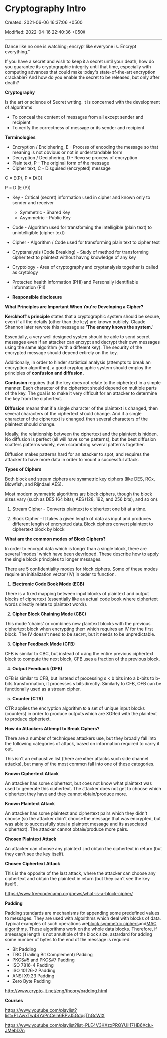 # Cryptography Intro

Created: 2021-06-06 16:37:06 +0500

Modified: 2022-04-16 22:40:36 +0500

---

Dance like no one is watching; encrypt like everyone is. Encrypt everything."



If you have a secret and wish to keep it a secret until your death, how do you guarantee its cryptographic integrity until that time, especially with computing advances that could make today's state-of-the-art encryption crackable? And how do you enable the secret to be released, but only after death?



**Cryptography**

Is the art or science of Secret writing. It is concerned with the development of algorithms
-   To conceal the content of messages from all except sender and recipient
-   To verify the correctness of message or its sender and recipient



**Terminologies**
-   Encryption / Enciphering, E - Process of encoding the message so that meaning is not obvious or not in understandable form
-   Decryption / Deciphering, D - Reverse process of encryption
-   Plain text, P - The original form of the message
-   Cipher text, C - Disguised (encrypted) message



C = E(P), P = D(C)

P = D (E (P))


-   Key - Critical (secret) information used in cipher and known only to sender and receiver
    -   Symmetric - Shared Key
    -   Asymmetric - Public Key
-   Code - Algorithm used for transforming the intelligible (plain text) to unintelligible (cipher text)
-   Cipher - Algorithm / Code used for transforming plain text to cipher text
-   Cryptanalysis (Code Breaking) - Study of method for transforming cipher text to plaintext without having knowledge of any key
-   Cryptology - Area of cryptography and cryptanalysis together is called as crytology
-   Protected health information (PHI) and Personally identifiable information (PII)


-   **Responsible disclosure**



**What Principles are Important When You're Developing a Cipher?**

**Kerckhoff's principle** states that a cryptographic system should be secure, even if all the details (other than the key) are known publicly. Claude Shannon later rewrote this message as '**The enemy knows the system.**'



Essentially, a very well designed system should be able to send secret messages even if an attacker can encrypt and decrypt their own messages using the same algorithm (with a different key). The security of the encrypted message should depend entirely on the key.



Additionally, in order to hinder statistical analysis (attempts to break an encryption algorithm), a good cryptographic system should employ the principles of **confusion and diffusion.**



**Confusion** requires that the key does not relate to the ciphertext in a simple manner. Each character of the ciphertext should depend on multiple parts of the key. The goal is to make it very difficult for an attacker to determine the key from the ciphertext.



**Diffusion** means that if a single character of the plaintext is changed, then several characters of the ciphertext should change. And if a single character of the ciphertext is changed, then several characters of the plaintext should change.



Ideally, the relationship between the ciphertext and the plaintext is hidden. No diffusion is perfect (all will have some patterns), but the best diffusion scatters patterns widely, even scrambling several patterns together.



Diffusion makes patterns hard for an attacker to spot, and requires the attacker to have more data in order to mount a successful attack.



**Types of Ciphers**

Both block and stream ciphers are symmetric key ciphers (like DES, RCx, Blowfish, and Rijndael AES).



Most modern symmetric algorithms are block ciphers, though the block sizes vary (such as DES (64 bits), AES (128, 192, and 256 bits), and so on).



1.  Stream Cipher - Converts plaintext to ciphertext one bit at a time.

2.  Block Cipher - It takes a given length of data as input and produces different length of encrypted data. Block ciphers convert plaintext to ciphertext block by block



**What are the common modes of Block Ciphers?**

In order to encrypt data which is longer than a single block, there are several 'modes' which have been developed. These describe how to apply the single block principles to longer messages.



There are 5 confidentiality modes for block ciphers. Some of these modes require an initialization vector (IV) in order to function.



1.  **Electronic Code Book Mode (ECB)**

There is a fixed mapping between input blocks of plaintext and output blocks of ciphertext (essentially like an actual code book where ciphertext words directly relate to plaintext words).



2.  **Cipher Block Chaining Mode (CBC)**

This mode 'chains' or combines new plaintext blocks with the previous ciphertext block when encrypting them which requires an IV for the first block. The IV doesn't need to be secret, but it needs to be unpredictable.



3.  **Cipher Feedback Mode (CFB)**

CFB is similar to CBC, but instead of using the entire previous ciphertext block to compute the next block, CFB uses a fraction of the previous block.



4.  **Output Feedback (OFB)**

OFB is similar to CFB, but instead of processing s < b bits into a b-bits to b-bits transformation, it processes s bits directly. Similarly to CFB, OFB can be functionally used as a stream cipher.



5.  **Counter (CTR)**

CTR applies the encryption algorithm to a set of unique input blocks (counters) in order to produce outputs which are XORed with the plaintext to produce ciphertext.



**How do Attackers Attempt to Break Ciphers?**

There are a number of techniques attackers use, but they broadly fall into the following categories of attack, based on information required to carry it out.



This isn't an exhaustive list (there are other attacks such side channel attacks), but many of the most common fall into one of these categories.



**Known Ciphertext Attack**

An attacker has some ciphertext, but does not know what plaintext was used to generate this ciphertext. The attacker does not get to choose which ciphertext they have and they cannot obtain/produce more.



**Known Plaintext Attack**

An attacker has some plaintext and ciphertext pairs which they didn't choose (so the attacker didn't choose the message that was encrypted, but was able to successfully steal a plaintext message and its associated ciphertext). The attacker cannot obtain/produce more pairs.



**Chosen Plaintext Attack**

An attacker can choose any plaintext and obtain the ciphertext in return (but they can't see the key itself).



**Chosen Ciphertext Attack**

This is the opposite of the last attack, where the attacker can choose any ciphertext and obtain the plaintext in return (but they can't see the key itself).



<https://www.freecodecamp.org/news/what-is-a-block-cipher/>



**Padding**

Padding standards are mechanisms for appending some predefined values to messages. They are used with algorithms which deal with blocks of data. Typical examples of such operations are[block symmetric ciphers](http://www.crypto-it.net/eng/symmetric/index.html)and[MAC algorithms](http://www.crypto-it.net/eng/theory/mac.html). These algorithms work on the whole data blocks. Therefore, if amessage length is not amultiple of the block size, astardard for adding some number of bytes to the end of the message is required.


-   Bit Padding
-   TBC (Trailing Bit Complement) Padding
-   PKCS#5 and PKCS#7 Padding
-   ISO 7816-4 Padding
-   ISO 10126-2 Padding
-   ANSI X9.23 Padding
-   Zero Byte Padding



<http://www.crypto-it.net/eng/theory/padding.html>



**Courses**

<https://www.youtube.com/playlist?list=PLAwxTw4SYaPnCeih6BPvJ5GdqqThGcWlX>

<https://www.youtube.com/playlist?list=PLE4V3KXzxPRQYUil17HB6XcIu-JMebD7n>
